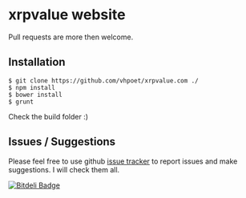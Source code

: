 # xrpvalue website

Pull requests are more then welcome.

## Installation

    $ git clone https://github.com/vhpoet/xrpvalue.com ./
    $ npm install
    $ bower install
    $ grunt

Check the build folder :)

## Issues / Suggestions
Please feel free to use github [issue tracker](https://github.com/vhpoet/xrpvalue.com/issues) to report issues and make suggestions. I will check them all.


[![Bitdeli Badge](https://d2weczhvl823v0.cloudfront.net/vhpoet/xrpvalue.com/trend.png)](https://bitdeli.com/free "Bitdeli Badge")

